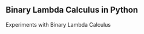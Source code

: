 Binary Lambda Calculus in Python
--------------------------------

Experiments with Binary Lambda Calculus
